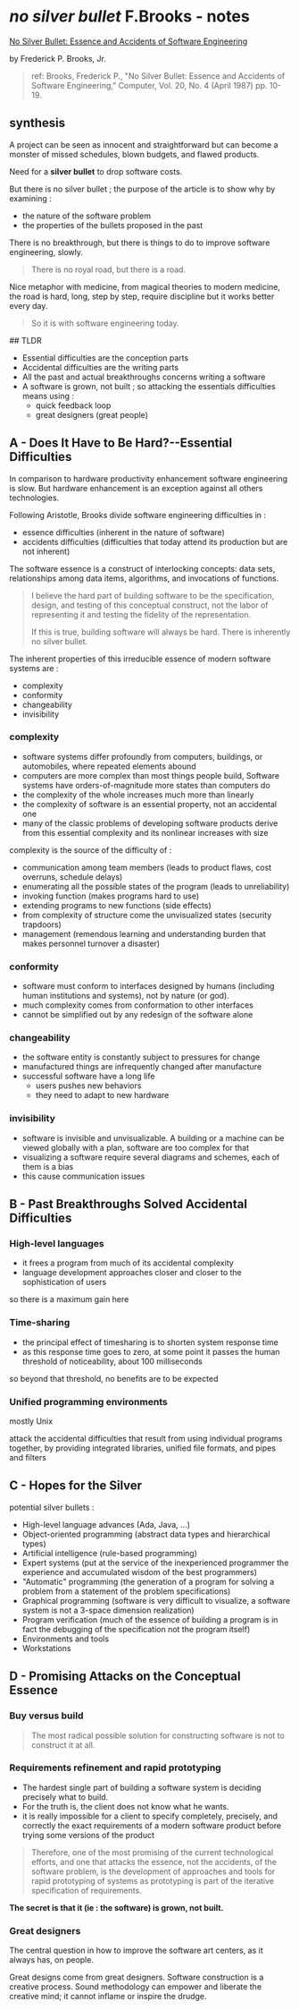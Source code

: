 # *no silver bullet* F.Brooks - notes

[No Silver Bullet: Essence and Accidents of Software Engineering](http://www.cs.nott.ac.uk/~pszcah/G51ISS/Documents/NoSilverBullet.html)

by Frederick P. Brooks, Jr.

> ref: Brooks, Frederick P., "No Silver Bullet: Essence and Accidents of Software Engineering," Computer, Vol. 20, No. 4 (April 1987) pp. 10-19.

## synthesis

A project can be seen as innocent and straightforward but can become a monster of missed schedules, blown budgets, and flawed products.

Need for a **silver bullet** to drop software costs.

But there is no silver bullet ; the purpose of the article is to show why by examining :

- the nature of the software problem
- the properties of the bullets proposed in the past

There is no breakthrough, but there is things to do to improve software engineering, slowly.

> There is no royal road, but there is a road.

Nice metaphor with medicine, from magical theories to modern medicine, the road is hard, long, step by step, require discipline but it works better every day.

> So it is with software engineering today.

## TLDR

- Essential difficulties are the conception parts
- Accidental difficulties are the writing parts
- All the past and actual breakthroughs concerns writing a software
- A software is grown, not built ; so attacking the essentials difficulties means using :
  - quick feedback loop
  - great designers (great people)

## A - Does It Have to Be Hard?--Essential Difficulties

In comparison to hardware productivity enhancement software engineering is slow.
But hardware enhancement is an exception against all others technologies.

Following Aristotle, Brooks divide software engineering difficulties in :

- essence difficulties (inherent in the nature of software)
- accidents difficulties (difficulties that today attend its production but are not inherent)

The software essence is a construct of interlocking concepts: data sets, relationships among data items, algorithms, and invocations of functions.

> I believe the hard part of building software to be the specification, design, and testing of this conceptual construct,
> not the labor of representing it and testing the fidelity of the representation.
>
> If this is true, building software will always be hard. There is inherently no silver bullet.

The inherent properties of this irreducible essence of modern software systems are :

- complexity
- conformity
- changeability
- invisibility

### complexity

- software systems differ profoundly from computers, buildings, or automobiles, where repeated elements abound
- computers are more complex than most things people build, Software systems have orders-of-magnitude more states than computers do
- the complexity of the whole increases much more than linearly
- the complexity of software is an essential property, not an accidental one
- many of the classic problems of developing software products derive from this essential complexity and its nonlinear increases with size

complexity is the source of the difficulty of :

- communication among team members (leads to product flaws, cost overruns, schedule delays)
- enumerating all the possible states of the program (leads to unreliability)
- invoking function (makes programs hard to use)
- extending programs to new functions (side effects)
- from complexity of structure come the unvisualized states (security trapdoors)
- management (remendous learning and understanding burden that makes personnel turnover a disaster)

### conformity

- software must conform to interfaces designed by humans (including human institutions and systems), not by nature (or god).
- much complexity comes from conformation to other interfaces
- cannot be simplified out by any redesign of the software alone

### changeability

- the software entity is constantly subject to pressures for change
- manufactured things are infrequently changed after manufacture
- successful software have a long life
  - users pushes new behaviors
  - they need to adapt to new hardware

### invisibility

- software is invisible and unvisualizable. A building or a machine can be viewed globally with a plan, software are too
complex for that
- visualizing a software require several diagrams and schemes, each of them is a bias
- this cause communication issues

## B - Past Breakthroughs Solved Accidental Difficulties

### High-level languages

- it frees a program from much of its accidental complexity
- language development approaches closer and closer to the sophistication of users

so there is a maximum gain here

### Time-sharing

- the principal effect of timesharing is to shorten system response time
- as this response time goes to zero, at some point it passes the human threshold of noticeability, about 100 milliseconds

so beyond that threshold, no benefits are to be expected

### Unified programming environments

mostly Unix

attack the accidental difficulties that result from using individual programs together, by providing integrated libraries, unified file formats, and pipes and filters

## C - Hopes for the Silver

potential silver bullets :

- High-level language advances (Ada, Java, ...)
- Object-oriented programming (abstract data types and hierarchical types)
- Artificial intelligence (rule-based programming)
- Expert systems (put at the service of the inexperienced programmer the experience and accumulated wisdom of the best programmers)
- "Automatic" programming (the generation of a program for solving a problem from a statement of the problem specifications)
- Graphical programming (software is very difficult to visualize, a software system is not a 3-space dimension realization)
- Program verification (much of the essence of building a program is in fact the debugging of the specification not the program itself)
- Environments and tools
- Workstations

## D - Promising Attacks on the Conceptual Essence

### Buy versus build

> The most radical possible solution for constructing software is not to construct it at all.

### Requirements refinement and rapid prototyping

- The hardest single part of building a software system is deciding precisely what to build.
- For the truth is, the client does not know what he wants.
- it is really impossible for a client to specify completely, precisely, and correctly the exact requirements of a modern software product before trying some versions of the product

> Therefore, one of the most promising of the current technological efforts, and one that attacks the essence,
> not the accidents, of the software problem, is the development of approaches and tools for rapid prototyping of
> systems as prototyping is part of the iterative specification of requirements.

**The secret is that it (ie : the software) is grown, not built.**

### Great designers

The central question in how to improve the software art centers, as it always has, on people.

Great designs come from great designers. Software construction is a creative process. Sound methodology can empower and liberate the creative mind; it cannot inflame or inspire the drudge.
